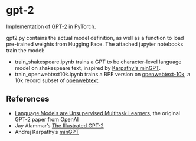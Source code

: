 # gpt-2
Implementation of [GPT-2](https://openai.com/blog/better-language-models/) in PyTorch.

gpt2.py contains the actual model definition, as well as a function to load pre-trained weights from Hugging Face. The attached jupyter notebooks train the model:
- train_shakespeare.ipynb trains a GPT to be character-level language model on shakespeare text, inspired by [Karpathy's minGPT](https://github.com/karpathy/minGPT/blob/master/play_char.ipynb).
- train_openwebtext10k.ipynb trains a BPE version on [openwebtext-10k](https://huggingface.co/datasets/stas/openwebtext-10k), a 10k record subset of [openwebtext](https://huggingface.co/datasets/openwebtext).

## References
- [Language Models are Unsupervised Multitask Learners](https://d4mucfpksywv.cloudfront.net/better-language-models/language_models_are_unsupervised_multitask_learners.pdf), the original GPT-2 paper from OpenAI
- Jay Alammar’s [The Illustrated GPT-2](https://jalammar.github.io/illustrated-gpt2/)
- Andrej Karpathy’s [minGPT](https://github.com/karpathy/minGPT)
